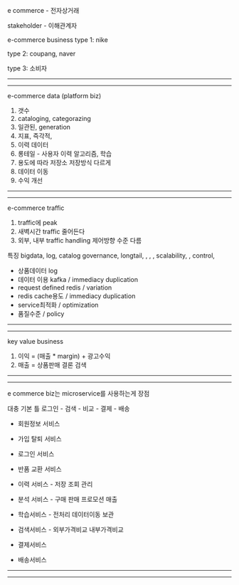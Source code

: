 e commerce - 전자상거래

stakeholder - 이해관계자

e-commerce business type 1: nike

type 2: coupang, naver

type 3: 소비자

---
---

e-commerce data (platform biz)
1. 갯수
2. cataloging, categorazing
3. 일관된, generation
4. 지표, 즉각적,
5. 이력 데이터
6. 롱테일 - 사용자 이력 알고리즘, 학습
7. 용도에 따라 저장소 저장방식 다르게
8. 데이터 이동
9. 수익 개선

---
---

e-commerce traffic
1. traffic에 peak
2. 새벽시간 traffic 줄어든다
3. 외부, 내부 traffic handling 제어방향 수준 다름

특징
bigdata, log, catalog governance, longtail, , , , scalability, , control,

- 상품데이터 log
- 데이터 이용 kafka / immediacy duplication
- request defined redis / variation
- redis cache용도 / immediacy duplication
- service최적화 / optimization
- 품질수준 / policy

---
---

key value business

1. 이익 = (매출 * margin) + 광고수익
2. 매출 = 상품판매
결론 검색

---
---

e commerce biz는 microservice를 사용하는게 장점

대충 기본 틀
로그인 - 검색 - 비교 - 결제 - 배송

- 회원정보 서비스
- 가입 탈퇴 서비스
- 로그인 서비스

- 반품 교환 서비스
- 이력 서비스 -  저장 조회 관리
- 분석 서비스 - 구매 판매 프로모션 매출
- 학습서비스 - 전처리 데이터이동 보관

- 검색서비스 - 외부가격비교 내부가격비교

- 결제서비스
- 배송서비스

---
---



